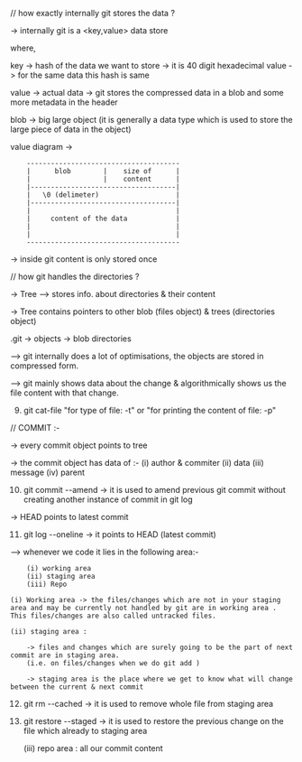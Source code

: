 // how exactly internally git stores the data ?


-> internally git is a <key,value> data store

   where,

   key -> hash of the data we want to store
   -> it is 40 digit hexadecimal value
   -> for the same data this hash is same


   value -> actual data
   -> git stores the compressed data in a blob and some more metadata in the header

   blob -> big large object (it is generally a data type which is used to store the large piece of data in the object)


   value diagram ->

        --------------------------------------
        |      blob        |    size of      |  
        |                  |    content      |  
        |------------------------------------| 
        |   \0 (delimeter)                   |  
        |------------------------------------| 
        |                                    |  
        |     content of the data            |
        |                                    |  
        |                                    |  
        --------------------------------------


-> inside git content is only stored once


// how git handles the directories ?


-> Tree --> stores info. about directories & their content

-> Tree contains pointers to other blob (files object) & trees (directories object)



.git -> objects -> blob directories



--> git internally does a lot of optimisations, the objects are stored in compressed form.

--> git mainly shows data about the change & algorithmically shows us the file content with that change.


9. git cat-file "for type of file: -t" or "for printing the content of file: -p" <hash> 







// COMMIT :-

-> every commit object points to tree

-> the commit object has data of :-
    (i) author & commiter
    (ii) data
    (iii) message
    (iv) parent


10. git commit --amend -> it is used to amend previous git commit without creating another instance of commit in git log   

-> HEAD points to latest commit


11. git log --oneline -> it points to HEAD (latest commit)



--> whenever we code it lies in the following area:-

        (i) working area
        (ii) staging area
        (iii) Repo

    (i) Working area -> the files/changes which are not in your staging area and may be currently not handled by git are in working area . This files/changes are also called untracked files.

    (ii) staging area :

        -> files and changes which are surely going to be the part of next commit are in staging area.
        (i.e. on files/changes when we do git add )

        -> staging area is the place where we get to know what will change between the current & next commit


 12. git rm --cached <filename> -> it is used to remove whole file from staging area

 13. git restore --staged <filename> -> it is used to restore the previous change on the file which already to staging area   

       (iii) repo area : all our commit content 




       






